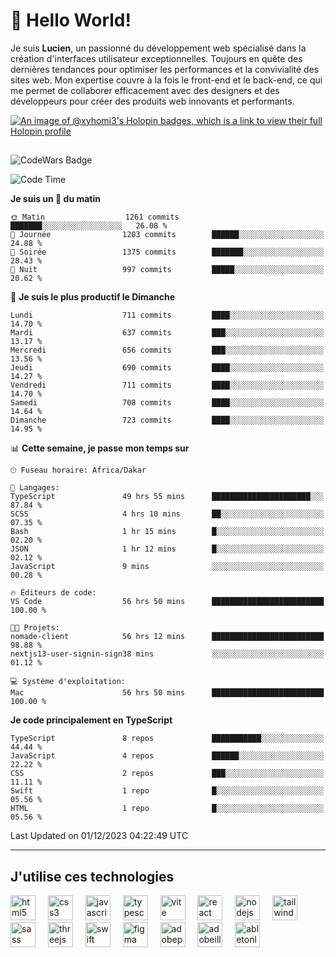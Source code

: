 # 👋 Hello World!

Je suis **Lucien**, un passionné du développement web spécialisé dans la création d'interfaces utilisateur exceptionnelles. Toujours en quête des dernières tendances pour optimiser les performances et la convivialité des sites web. Mon expertise couvre à la fois le front-end et le back-end, ce qui me permet de collaborer efficacement avec des designers et des développeurs pour créer des produits web innovants et performants.

[![An image of @xyhomi3's Holopin badges, which is a link to view their full Holopin profile](https://holopin.me/xyhomi3)](https://holopin.io/@xyhomi3)

##

![CodeWars Badge](https://www.codewars.com/users/xyhomi3/badges/small)

<!--START_SECTION:waka-->
![Code Time](http://img.shields.io/badge/Code%20Time-378%20hrs%2036%20mins-blue)

**Je suis un 🐤 du matin** 

```text
🌞 Matin                  1261 commits        ███████░░░░░░░░░░░░░░░░░░   26.08 % 
🌆 Journée                1203 commits        ██████░░░░░░░░░░░░░░░░░░░   24.88 % 
🌃 Soirée                 1375 commits        ███████░░░░░░░░░░░░░░░░░░   28.43 % 
🌙 Nuit                   997 commits         █████░░░░░░░░░░░░░░░░░░░░   20.62 % 
```
📅 **Je suis le plus productif le Dimanche** 

```text
Lundi                    711 commits         ████░░░░░░░░░░░░░░░░░░░░░   14.70 % 
Mardi                    637 commits         ███░░░░░░░░░░░░░░░░░░░░░░   13.17 % 
Mercredi                 656 commits         ███░░░░░░░░░░░░░░░░░░░░░░   13.56 % 
Jeudi                    690 commits         ████░░░░░░░░░░░░░░░░░░░░░   14.27 % 
Vendredi                 711 commits         ████░░░░░░░░░░░░░░░░░░░░░   14.70 % 
Samedi                   708 commits         ████░░░░░░░░░░░░░░░░░░░░░   14.64 % 
Dimanche                 723 commits         ████░░░░░░░░░░░░░░░░░░░░░   14.95 % 
```


📊 **Cette semaine, je passe mon temps sur** 

```text
🕑︎ Fuseau horaire: Africa/Dakar

💬 Langages: 
TypeScript               49 hrs 55 mins      ██████████████████████░░░   87.84 % 
SCSS                     4 hrs 10 mins       ██░░░░░░░░░░░░░░░░░░░░░░░   07.35 % 
Bash                     1 hr 15 mins        █░░░░░░░░░░░░░░░░░░░░░░░░   02.20 % 
JSON                     1 hr 12 mins        █░░░░░░░░░░░░░░░░░░░░░░░░   02.12 % 
JavaScript               9 mins              ░░░░░░░░░░░░░░░░░░░░░░░░░   00.28 % 

🔥 Éditeurs de code: 
VS Code                  56 hrs 50 mins      █████████████████████████   100.00 % 

🐱‍💻 Projets: 
nomade-client            56 hrs 12 mins      █████████████████████████   98.88 % 
nextjs13-user-signin-sign38 mins             ░░░░░░░░░░░░░░░░░░░░░░░░░   01.12 % 

💻 Système d'exploitation: 
Mac                      56 hrs 50 mins      █████████████████████████   100.00 % 
```

**Je code principalement en TypeScript** 

```text
TypeScript               8 repos             ███████████░░░░░░░░░░░░░░   44.44 % 
JavaScript               4 repos             ██████░░░░░░░░░░░░░░░░░░░   22.22 % 
CSS                      2 repos             ███░░░░░░░░░░░░░░░░░░░░░░   11.11 % 
Swift                    1 repo              █░░░░░░░░░░░░░░░░░░░░░░░░   05.56 % 
HTML                     1 repo              █░░░░░░░░░░░░░░░░░░░░░░░░   05.56 % 
```




 Last Updated on 01/12/2023 04:22:49 UTC
<!--END_SECTION:waka-->
---

## J'utilise ces technologies

<div align="left">
  <img src="https://skillicons.dev/icons?i=html" height="40" alt="html5 logo"  />
  <img width="12" />
  <img src="https://skillicons.dev/icons?i=css" height="40" alt="css3 logo"  />
  <img width="12" />
  <img src="https://skillicons.dev/icons?i=js" height="40" alt="javascript logo"  />
  <img width="12" />
  <img src="https://skillicons.dev/icons?i=ts" height="40" alt="typescript logo"  />
  <img width="12" />
  <img src="https://skillicons.dev/icons?i=vite" height="40" alt="vite logo"  />
  <img width="12" />
  <img src="https://skillicons.dev/icons?i=react" height="40" alt="react logo"  />
  <img width="12" />
  <img src="https://cdn.jsdelivr.net/gh/devicons/devicon/icons/nodejs/nodejs-original.svg" height="40" alt="nodejs logo"  />
  <img width="12" />
  <img src="https://skillicons.dev/icons?i=tailwind" height="40" alt="tailwindcss logo"  />
  <img width="12" />
  <img src="https://skillicons.dev/icons?i=sass" height="40" alt="sass logo"  />
  <img width="12" />
  <img src="https://skillicons.dev/icons?i=threejs" height="40" alt="threejs logo"  />
  <img width="12" />
  <img src="https://skillicons.dev/icons?i=swift" height="40" alt="swift logo"  />
  <img width="12" />
  <img src="https://skillicons.dev/icons?i=figma" height="40" alt="figma logo"  />
  <img width="12" />
  <img src="https://skillicons.dev/icons?i=ps" height="40" alt="adobephotoshop logo"  />
  <img width="12" />
  <img src="https://skillicons.dev/icons?i=ai" height="40" alt="adobeillustrator logo"  />
  <img width="12" />
  <img src="https://skillicons.dev/icons?i=ableton" height="40" alt="abletonlive logo"  />
</div>




